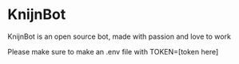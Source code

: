# KnijnBot

KnijnBot is an open source bot, made with passion and love to work

Please make sure to make an .env file with TOKEN=[token here]
